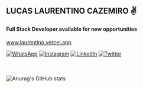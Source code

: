 ## LUCAS LAURENTINO CAZEMIRO ✌️

#### Full Stack Developer available for new opportunities

www.laurentino.vercel.app

[![WhatsApp](https://img.shields.io/badge/WhatsApp-25D366?style=for-the-badge&logo=whatsapp&logoColor=white)](https://api.whatsapp.com/send?phone=5521986725250&text=Ol%C3%A1!%20Vim%20pelo%20GitHub!)
[![Instagram](https://img.shields.io/badge/Instagram-E4405F?style=for-the-badge&logo=instagram&logoColor=white)](https://www.instagram.com/laurentinobx/)
[![LinkedIn](https://img.shields.io/badge/LinkedIn-0077B5?style=for-the-badge&logo=linkedin&logoColor=white)](https://www.linkedin.com/in/lucas-laurentino-437b65239/)
[![Twitter](https://img.shields.io/badge/Twitter-1DA1F2?style=for-the-badge&logo=twitter&logoColor=white)](https://twitter.com/laurentinodev)


####

</br>

![Anurag's GitHub stats](https://github-readme-stats.vercel.app/api?username=laurentino14&show_icons=true&theme=codeSTACKr)

